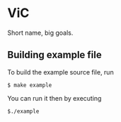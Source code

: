 ViC
===

Short name, big goals.

Building example file
---------------------

To build the example source file, run

	$ make example

You can run it then by executing

	$./example

